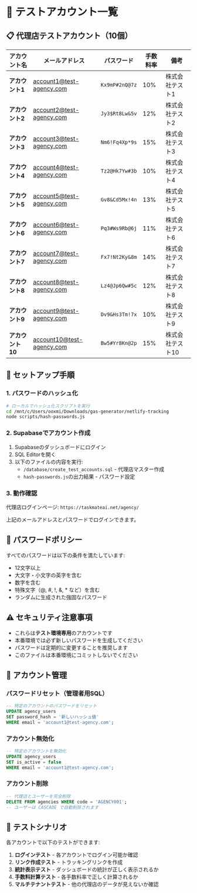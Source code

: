 # 🔑 テストアカウント一覧

## 📋 代理店テストアカウント（10個）

| アカウント名 | メールアドレス | パスワード | 手数料率 | 備考 |
|------------|--------------|-----------|---------|------|
| **アカウント1** | account1@test-agency.com | `Kx9mP#2nQ@7z` | 10% | 株式会社テスト1 |
| **アカウント2** | account2@test-agency.com | `Jy3$Rt8Lw&5v` | 12% | 株式会社テスト2 |
| **アカウント3** | account3@test-agency.com | `Nm6!Fq4Xp*9s` | 15% | 株式会社テスト3 |
| **アカウント4** | account4@test-agency.com | `Tz2@Hk7Yw#3b` | 10% | 株式会社テスト4 |
| **アカウント5** | account5@test-agency.com | `Gv8&Cd5Mx!4n` | 13% | 株式会社テスト5 |
| **アカウント6** | account6@test-agency.com | `Pq3#Ws9Rb@6j` | 11% | 株式会社テスト6 |
| **アカウント7** | account7@test-agency.com | `Fx7!Nt2Ky&8m` | 14% | 株式会社テスト7 |
| **アカウント8** | account8@test-agency.com | `Lz4@Jp6Qw#5c` | 12% | 株式会社テスト8 |
| **アカウント9** | account9@test-agency.com | `Dv9&Hs3Tm!7x` | 10% | 株式会社テスト9 |
| **アカウント10** | account10@test-agency.com | `Bw5#Yr8Kn@2p` | 15% | 株式会社テスト10 |

## 🚀 セットアップ手順

### 1. パスワードのハッシュ化

```bash
# ローカルでハッシュ化スクリプトを実行
cd /mnt/c/Users/ooxmi/Downloads/gas-generator/netlify-tracking
node scripts/hash-passwords.js
```

### 2. Supabaseでアカウント作成

1. Supabaseのダッシュボードにログイン
2. SQL Editorを開く
3. 以下のファイルの内容を実行:
   - `/database/create_test_accounts.sql` - 代理店マスター作成
   - `hash-passwords.js`の出力結果 - パスワード設定

### 3. 動作確認

代理店ログインページ: `https://taskmateai.net/agency/`

上記のメールアドレスとパスワードでログインできます。

## 🔐 パスワードポリシー

すべてのパスワードは以下の条件を満たしています:
- 12文字以上
- 大文字・小文字の英字を含む
- 数字を含む
- 特殊文字（@, #, !, &, * など）を含む
- ランダムに生成された強固なパスワード

## ⚠️ セキュリティ注意事項

- これらは**テスト環境専用**のアカウントです
- 本番環境では必ず新しいパスワードを生成してください
- パスワードは定期的に変更することを推奨します
- このファイルは本番環境にコミットしないでください

## 📝 アカウント管理

### パスワードリセット（管理者用SQL）
```sql
-- 特定のアカウントのパスワードをリセット
UPDATE agency_users
SET password_hash = '新しいハッシュ値'
WHERE email = 'account1@test-agency.com';
```

### アカウント無効化
```sql
-- 特定のアカウントを無効化
UPDATE agency_users
SET is_active = false
WHERE email = 'account1@test-agency.com';
```

### アカウント削除
```sql
-- 代理店とユーザーを完全削除
DELETE FROM agencies WHERE code = 'AGENCY001';
-- ユーザーは CASCADE で自動削除されます
```

## 🎯 テストシナリオ

各アカウントで以下のテストができます:

1. **ログインテスト** - 各アカウントでログイン可能か確認
2. **リンク作成テスト** - トラッキングリンクを作成
3. **統計表示テスト** - ダッシュボードの統計が正しく表示されるか
4. **手数料計算テスト** - 各手数料率で正しく計算されるか
5. **マルチテナントテスト** - 他の代理店のデータが見えないか確認